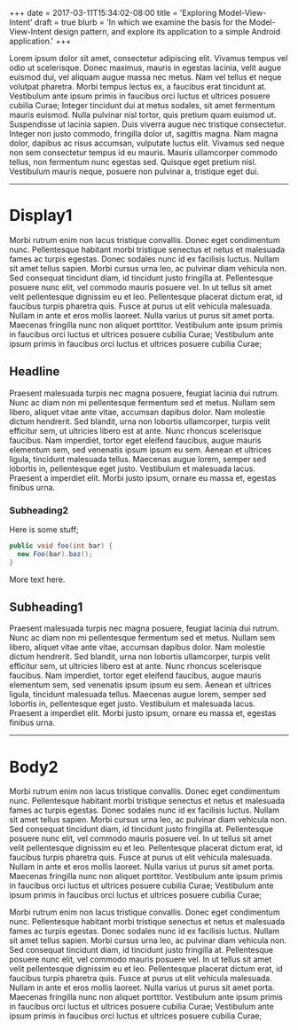 +++
date = 2017-03-11T15:34:02-08:00
title = 'Exploring Model-View-Intent'
draft = true
blurb = 'In which we examine the basis for the Model-View-Intent design pattern, and explore its application to a simple Android application.'
+++

Lorem ipsum dolor sit amet, consectetur adipiscing elit. Vivamus tempus vel odio ut scelerisque. Donec maximus, mauris in egestas lacinia, velit augue euismod dui, vel aliquam augue massa nec metus. Nam vel tellus et neque volutpat pharetra. Morbi tempus lectus ex, a faucibus erat tincidunt at. Vestibulum ante ipsum primis in faucibus orci luctus et ultrices posuere cubilia Curae; Integer tincidunt dui at metus sodales, sit amet fermentum mauris euismod. Nulla pulvinar nisl tortor, quis pretium quam euismod ut. Suspendisse ut lacinia sapien. Duis viverra augue nec tristique consectetur. Integer non justo commodo, fringilla dolor ut, sagittis magna. Nam magna dolor, dapibus ac risus accumsan, vulputate luctus elit. Vivamus sed neque non sem consectetur tempus id eu mauris. Mauris ullamcorper commodo tellus, non fermentum nunc egestas sed. Quisque eget pretium nisl. Vestibulum mauris neque, posuere non pulvinar a, tristique eget dui.

---

# Display1

Morbi rutrum enim non lacus tristique convallis. Donec eget condimentum nunc. Pellentesque habitant morbi tristique senectus et netus et malesuada fames ac turpis egestas. Donec sodales nunc id ex facilisis luctus. Nullam sit amet tellus sapien. Morbi cursus urna leo, ac pulvinar diam vehicula non. Sed consequat tincidunt diam, id tincidunt justo fringilla at. Pellentesque posuere nunc elit, vel commodo mauris posuere vel. In ut tellus sit amet velit pellentesque dignissim eu et leo. Pellentesque placerat dictum erat, id faucibus turpis pharetra quis. Fusce at purus ut elit vehicula malesuada. Nullam in ante et eros mollis laoreet. Nulla varius ut purus sit amet porta. Maecenas fringilla nunc non aliquet porttitor. Vestibulum ante ipsum primis in faucibus orci luctus et ultrices posuere cubilia Curae; Vestibulum ante ipsum primis in faucibus orci luctus et ultrices posuere cubilia Curae;

## Headline

Praesent malesuada turpis nec magna posuere, feugiat lacinia dui rutrum. Nunc ac diam non mi pellentesque fermentum sed et metus. Nullam sem libero, aliquet vitae ante vitae, accumsan dapibus dolor. Nam molestie dictum hendrerit. Sed blandit, urna non lobortis ullamcorper, turpis velit efficitur sem, ut ultricies libero est at ante. Nunc rhoncus scelerisque faucibus. Nam imperdiet, tortor eget eleifend faucibus, augue mauris elementum sem, sed venenatis ipsum ipsum eu sem. Aenean et ultrices ligula, tincidunt malesuada tellus. Maecenas augue lorem, semper sed lobortis in, pellentesque eget justo. Vestibulum et malesuada lacus. Praesent a imperdiet elit. Morbi justo ipsum, ornare eu massa et, egestas finibus urna.

### Subheading2

Here is some stuff;

``` java
public void foo(int bar) {
  new Foo(bar).baz();
}
```

More text here.

## Subheading1


Praesent malesuada turpis nec magna posuere, feugiat lacinia dui rutrum. Nunc ac diam non mi pellentesque fermentum sed et metus. Nullam sem libero, aliquet vitae ante vitae, accumsan dapibus dolor. Nam molestie dictum hendrerit. Sed blandit, urna non lobortis ullamcorper, turpis velit efficitur sem, ut ultricies libero est at ante. Nunc rhoncus scelerisque faucibus. Nam imperdiet, tortor eget eleifend faucibus, augue mauris elementum sem, sed venenatis ipsum ipsum eu sem. Aenean et ultrices ligula, tincidunt malesuada tellus. Maecenas augue lorem, semper sed lobortis in, pellentesque eget justo. Vestibulum et malesuada lacus. Praesent a imperdiet elit. Morbi justo ipsum, ornare eu massa et, egestas finibus urna.

---

# Body2


Morbi rutrum enim non lacus tristique convallis. Donec eget condimentum nunc. Pellentesque habitant morbi tristique senectus et netus et malesuada fames ac turpis egestas. Donec sodales nunc id ex facilisis luctus. Nullam sit amet tellus sapien. Morbi cursus urna leo, ac pulvinar diam vehicula non. Sed consequat tincidunt diam, id tincidunt justo fringilla at. Pellentesque posuere nunc elit, vel commodo mauris posuere vel. In ut tellus sit amet velit pellentesque dignissim eu et leo. Pellentesque placerat dictum erat, id faucibus turpis pharetra quis. Fusce at purus ut elit vehicula malesuada. Nullam in ante et eros mollis laoreet. Nulla varius ut purus sit amet porta. Maecenas fringilla nunc non aliquet porttitor. Vestibulum ante ipsum primis in faucibus orci luctus et ultrices posuere cubilia Curae; Vestibulum ante ipsum primis in faucibus orci luctus et ultrices posuere cubilia Curae;


Morbi rutrum enim non lacus tristique convallis. Donec eget condimentum nunc. Pellentesque habitant morbi tristique senectus et netus et malesuada fames ac turpis egestas. Donec sodales nunc id ex facilisis luctus. Nullam sit amet tellus sapien. Morbi cursus urna leo, ac pulvinar diam vehicula non. Sed consequat tincidunt diam, id tincidunt justo fringilla at. Pellentesque posuere nunc elit, vel commodo mauris posuere vel. In ut tellus sit amet velit pellentesque dignissim eu et leo. Pellentesque placerat dictum erat, id faucibus turpis pharetra quis. Fusce at purus ut elit vehicula malesuada. Nullam in ante et eros mollis laoreet. Nulla varius ut purus sit amet porta. Maecenas fringilla nunc non aliquet porttitor. Vestibulum ante ipsum primis in faucibus orci luctus et ultrices posuere cubilia Curae; Vestibulum ante ipsum primis in faucibus orci luctus et ultrices posuere cubilia Curae;
